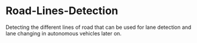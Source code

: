 # Road-Lines-Detection
Detecting the different lines of road that can be used for lane detection and lane changing in autonomous vehicles later on.
